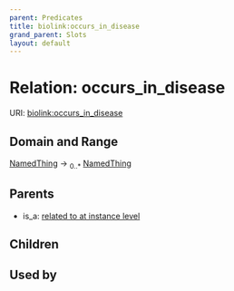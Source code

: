 ```yaml
---
parent: Predicates
title: biolink:occurs_in_disease
grand_parent: Slots
layout: default
---
```


# Relation: occurs_in_disease




URI: [biolink:occurs_in_disease](https://w3id.org/biolink/occurs_in_disease)

## Domain and Range

[NamedThing](NamedThing.md) ->  <sub>0..\*</sub> [NamedThing](NamedThing.md)

## Parents

 *  is_a: [related to at instance level](related_to_at_instance_level.md)

## Children


## Used by

